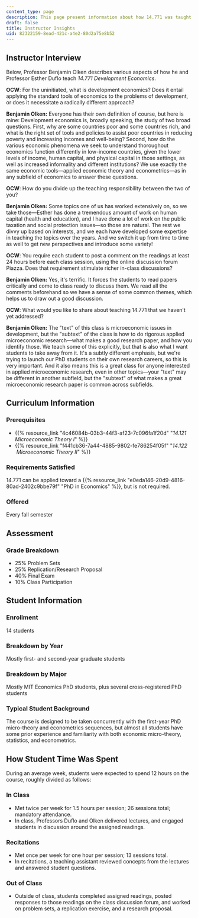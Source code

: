 ```yaml
---
content_type: page
description: This page present information about how 14.771 was taught.
draft: false
title: Instructor Insights
uid: 82322159-8ead-421c-a4e2-80d2a75e8b52
---
```

## Instructor Interview

Below, Professor Benjamin Olken describes various aspects of how he and Professor Esther Duflo teach *14.771 Development Economics*.

**OCW**: For the uninitiated, what is development economics? Does it entail applying the standard tools of economics to the problems of development, or does it necessitate a radically different approach?

**Benjamin Olken:** Everyone has their own definition of course, but here is mine: Development economics is, broadly speaking, the study of two broad questions. First, why are some countries poor and some countries rich, and what is the right set of tools and policies to assist poor countries in reducing poverty and increasing incomes and well-being? Second, how do the various economic phenomena we seek to understand thoroughout economics function differently in low-income countries, given the lower levels of income, human capital, and physical capital in those settings, as well as increased informality and different institutions? We use exactly the same economic tools—applied economic theory and econometrics—as in any subfield of economics to answer these questions.

**OCW**: How do you divide up the teaching responsibility between the two of you?

**Benjamin Olken:** Some topics one of us has worked extensively on, so we take those—Esther has done a tremendous amount of work on human capital (health and education), and I have done a lot of work on the public taxation and social protection issues—so those are natural. The rest we divvy up based on interests, and we each have developed some expertise in teaching the topics over the years. And we switch it up from time to time as well to get new perspectives and introduce some variety!

**OCW**: You require each student to post a comment on the readings at least 24 hours before each class session, using the online discussion forum Piazza. Does that requirement stimulate richer in-class discussions?

**Benjamin Olken:** Yes, it's terrific. It forces the students to read papers critically and come to class ready to discuss them. We read all the comments beforehand so we have a sense of some common themes, which helps us to draw out a good discussion.

**OCW**: What would you like to share about teaching 14.771 that we haven’t yet addressed?

**Benjamin Olken:** The "text" of this class is microeconomic issues in development, but the "subtext" of the class is how to do rigorous applied microeconomic research—what makes a good research paper, and how you identify those. We teach some of this explicitly, but that is also what I want students to take away from it. It's a subtly different emphasis, but we're trying to launch our PhD students on their own research careers, so this is very important. And it also means this is a great class for anyone interested in applied microeconomic research, even in other topics—your "text" may be different in another subfield, but the "subtext" of what makes a great microeconomic research paper is common across subfields. 

## Curriculum Information

### Prerequisites

- {{% resource_link "4c46084b-03b3-44f3-af23-7c096fa1f20d" "*14.121 Microeconomic Theory I*" %}}
- {{% resource_link "f441cb36-7a44-4885-9802-fe786254f05f" "*14.122  Microeconomic Theory II*" %}}

### Requirements Satisfied

14.771 can be applied toward a {{% resource_link "e0eda146-20d9-4816-80ad-2402c9bbe79f" "PhD in Economics" %}}, but is not required.

### Offered

Every fall semester

## Assessment

### Grade Breakdown

- 25% Problem Sets
- 25% Replication/Research Proposal
- 40% Final Exam
- 10% Class Participation

## Student Information

### Enrollment

14 students 

### Breakdown by Year

Mostly first- and second-year graduate students

### Breakdown by Major

Mostly MIT Economics PhD students, plus several cross-registered PhD students

### Typical Student Background

The course is designed to be taken concurrently with the first-year PhD micro-theory and econometrics sequences, but almost all students have some prior experience and familiarity with both economic micro-theory, statistics, and econometrics.

## How Student Time Was Spent

During an average week, students were expected to spend 12 hours on the course, roughly divided as follows:

### In Class

- Met twice per week for 1.5 hours per session; 26 sessions total; mandatory attendance.
- In class, Professors Duflo and Olken delivered lectures, and engaged students in discussion around the assigned readings.

### Recitations

- Met once per week for one hour per session; 13 sessions total.
- In recitations, a teaching assistant reviewed concepts from the lectures and answered student questions.

### Out of Class

- Outside of class, students completed assigned readings, posted responses to those readings on the class discussion forum, and worked on problem sets, a replication exercise, and a research proposal.